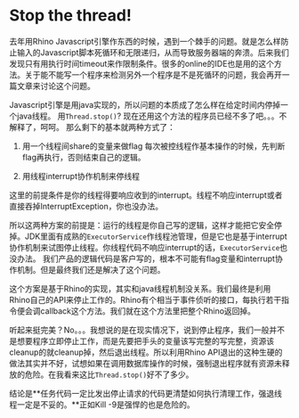 Stop the thread! 
=============
去年用Rhino Javascript引擎作东西的时候，遇到一个棘手的问题。就是怎么样防止输入的Javascript脚本死循环和无限递归，从而导致服务器端的奔溃。后来我们发现只有用执行时间timeout来作限制条件。很多的online的IDE也是用的这个方法。关于能不能写一个程序来检测另外一个程序是不是死循环的问题，我会再开一篇文章来讨论这个问题。

Javascript引擎是用java实现的，所以问题的本质成了怎么样在给定时间内停掉一个java线程。
用`Thread.stop()`? 现在还用这个方法的程序员已经不多了吧。。。不解释了，呵呵。
那么剩下的基本就两种方式了：
 1. 用一个线程间share的变量来做flag
每次被控线程作基本操作的时候，先判断flag再执行，否则结束自己的逻辑。

 2. 用线程interrupt协作机制来停线程

这里的前提条件是你的线程得要响应收到的interrupt。线程不响应interrupt或者直接吞掉InterruptException，你也没办法。

所以这两种方案的前提是：运行的线程是你自己写的逻辑，这样才能把它安全停掉。JDK里面有成熟的`ExecutorService`作线程池管理，但是它也是基于interrupt协作机制来试图停止线程。你线程代码不响应interrupt的话，`ExecutorService`也没办法。
我们产品的逻辑代码是客户写的，根本不可能有flag变量和interrupt协作机制。但是最终我们还是解决了这个问题。

这个方案是基于Rhino的实现，其实和java线程机制没关系。我们最终是利用Rhino自己的API来停止工作的。Rhino有个相当于事件侦听的接口，每执行若干指令便会调callback这个方法。我们就在这个方法里把整个Rhino返回掉。

听起来挺完美？No。。。我想说的是在现实情况下，说到停止程序，我们一般并不是想要程序立即停止工作，而是先要把手头的变量该写完整的写完整，资源该cleanup的就cleanup掉，然后退出线程。所以利用Rhino API退出的这种生硬的做法其实并不好，试想如果在调用数据库操作的时候，强制退出程序就有资源未释放的危险。在我看来这比`Thread.stop()`好不了多少。

结论是**任务代码一定比发出停止请求的代码更清楚如何执行清理工作，强退线程一定是不妥的。**正如Kill -9是强悍的也是危险的。

